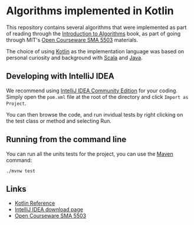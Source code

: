 # Algorithms implemented in Kotlin

This repository contains several algorithms that were implemented as part of reading through the [Introduction to Algorithms](https://www.amazon.com/dp/0262033844) book, as part of going through MIT's [Open Courseware SMA 5503](https://ocw.mit.edu/courses/electrical-engineering-and-computer-science/6-046j-introduction-to-algorithms-sma-5503-fall-2005/index.htm) materials.

The choice of using [Kotlin](https://kotlinlang.org/) as the implementation language was based on personal curiosity and background with [Scala](https://www.scala-lang.org/) and [Java](https://go.java).

## Developing with IntelliJ IDEA

We recommend using [IntelliJ IDEA Community Edition](https://www.jetbrains.com/idea/specials/idea/idea.html#chooseYourEdition) for your coding.  Simply open the `pom.xml` file at the root of the directory and click `Import as Project`.

You can then browse the code, and run invidual tests by right clicking on the test class or method and selecting Run.

## Running from the command line

You can run all the units tests for the project, you can use the [Maven](https://maven.apache.org) command:

```
./mvnw test
```

## Links
* [Kotlin Reference](https://kotlinlang.org/docs/reference/basic-syntax.html)
* [IntelliJ IDEA download page](https://www.jetbrains.com/idea/specials/idea/idea.html#chooseYourEdition)
* [Open Courseware SMA 5503](https://ocw.mit.edu/courses/electrical-engineering-and-computer-science/6-046j-introduction-to-algorithms-sma-5503-fall-2005/index.htm)

